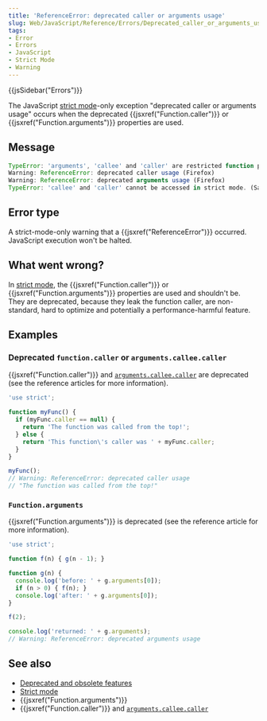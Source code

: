 ```yaml
---
title: 'ReferenceError: deprecated caller or arguments usage'
slug: Web/JavaScript/Reference/Errors/Deprecated_caller_or_arguments_usage
tags:
- Error
- Errors
- JavaScript
- Strict Mode
- Warning
---
```

{{jsSidebar("Errors")}}

The JavaScript
[strict mode](/en-US/docs/Web/JavaScript/Reference/Strict_mode)-only exception
"deprecated caller or arguments usage" occurs when the deprecated
{{jsxref("Function.caller")}} or
{{jsxref("Function.arguments")}} properties are used.

## Message

```js
TypeError: 'arguments', 'callee' and 'caller' are restricted function properties and cannot be accessed in this context (Edge)
Warning: ReferenceError: deprecated caller usage (Firefox)
Warning: ReferenceError: deprecated arguments usage (Firefox)
TypeError: 'callee' and 'caller' cannot be accessed in strict mode. (Safari)
```

## Error type

A strict-mode-only warning that a {{jsxref("ReferenceError")}} occurred.
JavaScript execution won't be halted.

## What went wrong?

In [strict mode](/en-US/docs/Web/JavaScript/Reference/Strict_mode), the
{{jsxref("Function.caller")}} or
{{jsxref("Function.arguments")}} properties are used and shouldn't
be. They are deprecated, because they leak the function caller, are
non-standard, hard to optimize and potentially a performance-harmful feature.

## Examples

### Deprecated `function.caller` or `arguments.callee.caller`

{{jsxref("Function.caller")}} and
[`arguments.callee.caller`](/en-US/docs/Web/JavaScript/Reference/Functions/arguments/callee)
are deprecated (see the reference articles for more information).

```js example-bad
'use strict';

function myFunc() {
  if (myFunc.caller == null) {
    return 'The function was called from the top!';
  } else {
    return 'This function\'s caller was ' + myFunc.caller;
  }
}

myFunc();
// Warning: ReferenceError: deprecated caller usage
// "The function was called from the top!"
```

### `Function.arguments`

{{jsxref("Function.arguments")}} is deprecated (see the reference
article for more information).

```js example-bad
'use strict';

function f(n) { g(n - 1); }

function g(n) {
  console.log('before: ' + g.arguments[0]);
  if (n > 0) { f(n); }
  console.log('after: ' + g.arguments[0]);
}

f(2);

console.log('returned: ' + g.arguments);
// Warning: ReferenceError: deprecated arguments usage
```

## See also

*   [Deprecated and obsolete features](/en-US/docs/Web/JavaScript/Reference/Deprecated_and_obsolete_features)
*   [Strict mode](/en-US/docs/Web/JavaScript/Reference/Strict_mode)
*   {{jsxref("Function.arguments")}}
*   {{jsxref("Function.caller")}} and
    [`arguments.callee.caller`](/en-US/docs/Web/JavaScript/Reference/Functions/arguments/callee)
